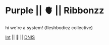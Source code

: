 # Purple || 🫀 || Ribbonzz
hi we're a system! (fleshbodiez collective)

[Int]() || 🎀 || [DNIS](https://github.com/purple-ribbonzz/DNI-LIST)
